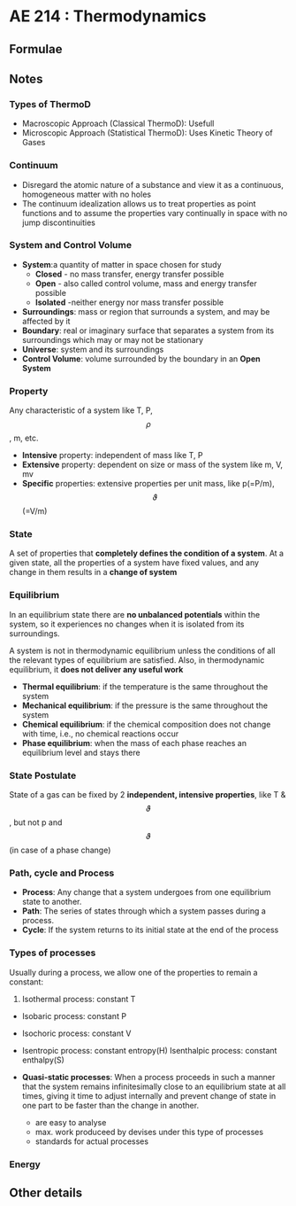 # AE 214 : Thermodynamics

## Formulae

## Notes

### Types of ThermoD

* Macroscopic Approach (Classical ThermoD): Usefull
* Microscopic Approach (Statistical ThermoD): Uses Kinetic Theory of Gases

### Continuum

* Disregard the atomic nature of a substance and view it as a continuous, homogeneous matter with no holes
* The continuum idealization allows us to treat properties as point functions and to assume the properties vary continually in space with no jump discontinuities

### System and Control Volume

* __System__:a quantity of matter in space chosen for study
    * __Closed__ - no mass transfer, energy transfer possible
    * __Open__ - also called control volume, mass and energy transfer possible
    * __Isolated__ -neither energy nor mass transfer possible
* __Surroundings__: mass or region that surrounds a system, and may be affected by it
* __Boundary__: real or imaginary surface that separates a system from its surroundings which may or may not be stationary
* __Universe__: system and its surroundings
* __Control Volume__: volume surrounded by the boundary in an __Open System__

### Property

Any characteristic of a system like T, P, $$\rho$$, m, etc.

* __Intensive__ property: independent of mass like T, P
* __Extensive__ property: dependent on size or mass of the system like m, V, mv
* __Specific__ properties: extensive properties per unit mass, like p(=P/m), $$\vartheta$$(=V/m)

### State

A set of properties that __completely defines the condition of a system__. At a given state, all the properties of a system have fixed values, and any change in them results in a __change of system__

### Equilibrium

In an equilibrium state there are __no unbalanced potentials__ within the system, so it experiences no changes when it is isolated from its surroundings.

A system is not in thermodynamic equilibrium unless the conditions of all the relevant types of equilibrium are satisfied. Also, in thermodynamic equilibrium, it __does not deliver any useful work__

* __Thermal equilibrium__: if the temperature is the same throughout the system
* __Mechanical equilibrium__: if the pressure is the same throughout the system
* __Chemical equilibrium__: if the chemical composition does not change with time, i.e., no chemical reactions occur
* __Phase equilibrium__: when the mass of each phase reaches an equilibrium level and stays there

### State Postulate

State of a gas can be fixed by 2 __independent, intensive properties__, like  T & $$\vartheta$$, but not p and $$\vartheta$$ (in case of a phase change)

### Path, cycle and Process

* __Process__: Any change that a system undergoes from one equilibrium state to another.
* __Path__: The series of states through which a system passes during a process.
* __Cycle__: If the system returns to its initial state at the end of the process

### Types of processes

Usually during a process, we allow one of the properties to remain a constant:

1. Isothermal process: constant T
* Isobaric process: constant P
* Isochoric process: constant V
* Isentropic process: constant entropy(H)
 Isenthalpic process: constant enthalpy(S)


* __Quasi-static processes__: When a process proceeds in such a manner that the system remains infinitesimally close to an equilibrium state at all times, giving it time to adjust internally and prevent change of state in one part to be faster than the change in another.
    * are easy to analyse
    * max. work produceed by devises under this type of processes
    * standards for actual processes

### Energy


## Other details
